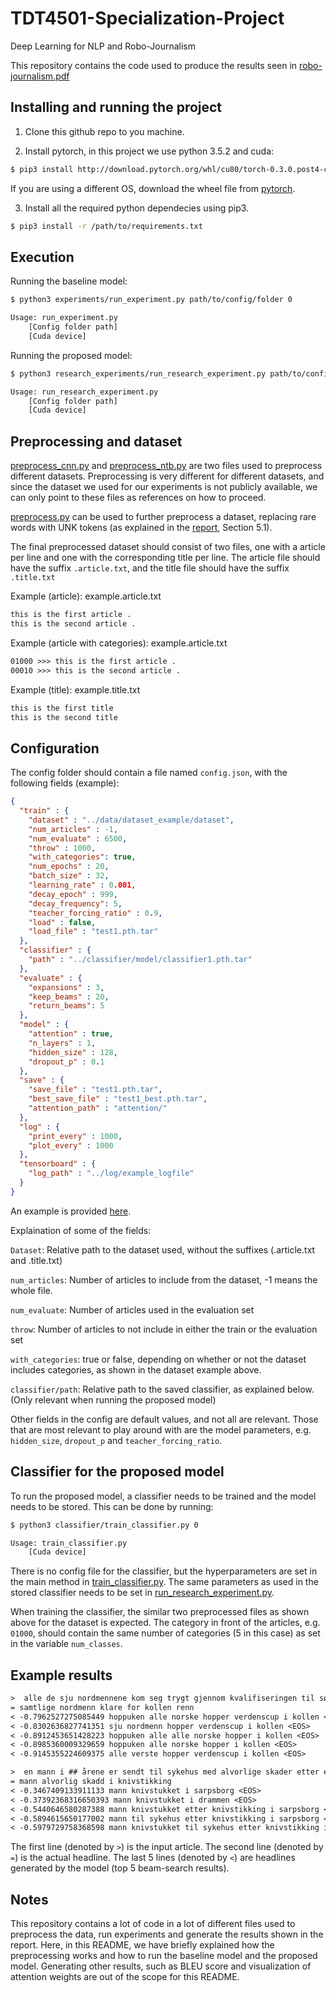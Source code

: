 

# TDT4501-Specialization-Project
Deep Learning for NLP and Robo-Journalism

This repository contains the code used to produce the results seen in [robo-journalism.pdf](robo-journalism.pdf)

## Installing and running the project 

1. Clone this github repo to you machine. 

2. Install pytorch, in this project we use python 3.5.2 and cuda:

```sh
$ pip3 install http://download.pytorch.org/whl/cu80/torch-0.3.0.post4-cp35-cp35m-linux_x86_64.whl 
```
If you are using a different OS, download the wheel file from [pytorch](http://pytorch.org).

3. Install all the required python dependecies using pip3. 

```sh
$ pip3 install -r /path/to/requirements.txt
```

## Execution

Running the baseline model:

```sh
$ python3 experiments/run_experiment.py path/to/config/folder 0
```

```sh
Usage: run_experiment.py
 	[Config folder path]
	[Cuda device]
```

Running the proposed model:
```sh
$ python3 research_experiments/run_research_experiment.py path/to/config/folder 0
```

```sh
Usage: run_research_experiment.py
 	[Config folder path]
	[Cuda device]
```

## Preprocessing and dataset

[preprocess_cnn.py](preprocess/preprocess_cnn.py) and [preprocess_ntb.py](preprocess/preprocess_ntb.py) are two files used to preprocess different datasets. Preprocessing is very different for different datasets, and since the dataset we used for our experiments is not publicly available, we can only point to these files as references on how to proceed.

[preprocess.py](seq2seq_summarization/preprocess.py) can be used to further preprocess a dataset, replacing rare words with UNK tokens (as explained in the [report](robo-journalism.pdf), Section 5.1).

The final preprocessed dataset should consist of two files, one with a article per line and one with the corresponding title per line. The article file should have the suffix `.article.txt`, and the title file should have the suffix `.title.txt`

Example (article): example.article.txt

```txt
this is the first article .
this is the second article .
```

Example (article with categories): example.article.txt

```txt
01000 >>> this is the first article .
00010 >>> this is the second article .
```

Example (title): example.title.txt

```txt
this is the first title
this is the second title
```

## Configuration

The config folder should contain a file named `config.json`, with the following fields (example):

```json
{
  "train" : {
    "dataset" : "../data/dataset_example/dataset",
    "num_articles" : -1,
    "num_evaluate" : 6500,
    "throw" : 1000,
    "with_categories": true,
    "num_epochs" : 20,
    "batch_size" : 32,
    "learning_rate" : 0.001,
    "decay_epoch" : 999,
    "decay_frequency": 5,
    "teacher_forcing_ratio" : 0.9,
    "load" : false,
    "load_file" : "test1.pth.tar"
  },
  "classifier" : {
    "path" : "../classifier/model/classifier1.pth.tar"
  },
  "evaluate" : {
    "expansions" : 3,
    "keep_beams" : 20,
    "return_beams": 5
  },
  "model" : {
    "attention" : true,
    "n_layers" : 1,
    "hidden_size" : 128,
    "dropout_p" : 0.1
  },
  "save" : {
    "save_file" : "test1.pth.tar",
    "best_save_file" : "test1_best.pth.tar",
    "attention_path" : "attention/"
  },
  "log" : {
    "print_every" : 1000,
    "plot_every" : 1000
  },
  "tensorboard" : {
    "log_path" : "../log/example_logfile"
  }
}
```

An example is provided [here](experiments/ntb_test_small/config.json).

Explaination of some of the fields:

`Dataset`: Relative path to the dataset used, without the suffixes (.article.txt and .title.txt)

`num_articles`: Number of articles to include from the dataset, -1 means the whole file.

`num_evaluate`: Number of articles used in the evaluation set

`throw`: Number of articles to not include in either the train or the evaluation set

`with_categories`: true or false, depending on whether or not the dataset includes categories, as shown in the dataset example above.

`classifier/path`: Relative path to the saved classifier, as explained below. (Only relevant when running the proposed model)

Other fields in the config are default values, and not all are relevant. Those that are most relevant to play around with are the model parameters, e.g. `hidden_size`, `dropout_p` and `teacher_forcing_ratio`.

## Classifier for the proposed model

To run the proposed model, a classifier needs to be trained and the model needs to be stored. This can be done by running:

```sh
$ python3 classifier/train_classifier.py 0
```

```sh
Usage: train_classifier.py
	[Cuda device]
```

There is no config file for the classifier, but the hyperparameters are set in the main method in [train_classifier.py](classifier/train_classifier.py). The same parameters as used in the stored classifier needs to be set in [run_research_experiment.py](research_experiments/run_research_experiment.py).

When training the classifier, the similar two preprocessed files as shown above for the dataset is expected. The category in front of the articles, e.g. `01000`, should contain the same number of categories (5 in this case) as set in the variable `num_classes`.

## Example results

```txt
>  alle de sju nordmennene kom seg trygt gjennom kvalifiseringen til søndagens <UNKs> i holmenkollen . vanskelige forhold preget fredagens kvalifisering . tett snøvær og varierende vind gjorde oppgaven vrien for kenneth gangnes og resten av verdenseliten . best av dem som måtte kvalifisere seg var polske stefan <UNKh> med et hopp på ###,# meter . han hadde tyske andreas wellinger og østerrikske manuel <UNKp> nærmest seg på resultatlista . tom hilde var best av de norske hopperne .
= samtlige nordmenn klare for kollen renn
< -0.7962527275085449 hoppuken alle norske hopper verdenscup i kollen <EOS>
< -0.8302636827741351 sju nordmenn hopper verdenscup i kollen <EOS>
< -0.8912453651428223 hoppuken alle alle norske hopper i kollen <EOS>
< -0.8985360009329659 hoppuken alle norske hopper i kollen <EOS>
< -0.9145355224609375 alle verste hopper verdenscup i kollen <EOS>
```

```txt
>  en mann i ## årene er sendt til sykehus med alvorlige skader etter en knivstikking i sarpsborg natt til torsdag . ingen er pågrepet i saken . politiet i østfold opplyser på twitter at de søker etter gjerningsmannen på flere adresser i sarpsborg . knivstikkingen skjedde i en leilighet på bede .
= mann alvorlig skadd i knivstikking
< -0.3467409133911133 mann knivstukket i sarpsborg <EOS>
< -0.37392368316650393 mann knivstukket i drammen <EOS>
< -0.5440646580287388 mann knivstukket etter knivstikking i sarpsborg <EOS>
< -0.5894615650177002 mann til sykehus etter knivstikking i sarpsborg <EOS>
< -0.5979729758368598 mann knivstukket til sykehus etter knivstikking i sarpsborg <EOS>
```

The first line (denoted by `>`) is the input article. The second line (denoted by `=`) is the actual headline. The last 5 lines (denoted by `<`) are headlines generated by the model (top 5 beam-search results).

## Notes

This repository contains a lot of code in a lot of different files used to preprocess the data, run experiments and generate the results shown in the report. Here, in this README, we have briefly explained how the preprocessing works and how to run the baseline model and the proposed model. Generating other results, such as BLEU score and visualization of attention weights are out of the scope for this README.

